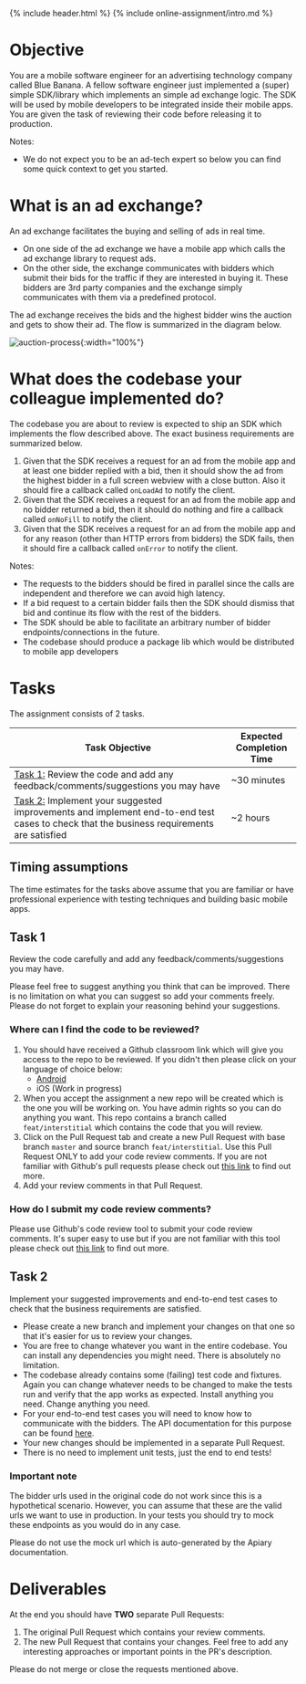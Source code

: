 {% include header.html %}
{% include online-assignment/intro.md %}

# Objective

You are a mobile software engineer for an advertising technology company called Blue Banana. A fellow software engineer just implemented a (super) simple SDK/library which implements an simple ad exchange logic. The SDK will be used by mobile developers to be integrated inside their mobile apps. You are given the task of reviewing their code before releasing it to production. 

Notes: 

- We do not expect you to be an ad-tech expert so below you can find some quick context to get you started.

# What is an ad exchange?

An ad exchange facilitates the buying and selling of ads in real time.

- On one side of the ad exchange we have a mobile app which calls the ad exchange library to request ads. 
- On the other side, the exchange communicates with bidders which submit their bids for the traffic if they are interested in buying it. These bidders are 3rd party companies and the exchange simply communicates with them via a predefined protocol.

The ad exchange receives the bids and the highest bidder wins the auction and gets to show their ad. The flow is summarized in the diagram below.

![auction-process](/static/auction-process.png){:width="100%"}


# What does the codebase your colleague implemented do?

The codebase you are about to review is expected to ship an SDK which implements the flow described above. The exact business requirements are summarized below.

1. Given that the SDK receives a request for an ad from the mobile app and at least one bidder replied with a bid, then it should show the ad from the highest bidder in a full screen webview with a close button. Also it should fire a callback called ```onLoadAd``` to notify the client. 
2. Given that the SDK receives a request for an ad from the mobile app and no bidder returned a bid, then it should do nothing and fire a callback called ```onNoFill``` to notify the client.
3. Given that the SDK receives a request for an ad from the mobile app and for any reason (other than HTTP errors from bidders) the SDK fails, then it should fire a callback called ```onError``` to notify the client.

Notes:

- The requests to the bidders should be fired in parallel since the calls are independent and therefore we can avoid high latency.
- If a bid request to a certain bidder fails then the SDK should dismiss that bid and continue its flow with the rest of the bidders.
- The SDK should be able to facilitate an arbitrary number of bidder endpoints/connections in the future.
- The codebase should produce a package lib which would be distributed to mobile app developers

# Tasks

The assignment consists of 2 tasks.

| Task Objective | Expected Completion Time |
|---|---|
| [Task 1:](#task-1) Review the code and add any feedback/comments/suggestions you may have | ~30 minutes |
| [Task 2:](#task-2) Implement your suggested improvements and implement end-to-end test cases to check that the business requirements are satisfied | ~2 hours |

## Timing assumptions

The time estimates for the tasks above assume that you are familiar or have professional experience with testing techniques and building basic mobile apps.

## Task 1

Review the code carefully and add any feedback/comments/suggestions you may have. 

Please feel free to suggest anything you think that can be improved. There is no limitation on what you can suggest so add your comments freely. Please do not forget to explain your reasoning behind your suggestions. 

### Where can I find the code to be reviewed?

1. You should have received a Github classroom link which will give you access to the repo to be reviewed. If you didn't then please click on your language of choice below:
    - [Android](https://classroom.github.com/a/_5lpetXq)
    - iOS (Work in progress) 
2. When you accept the assignment a new repo will be created which is the one you will be working on. You have admin rights so you can do anything you want. This repo contains a branch called ```feat/interstitial``` which contains the code that you will review.
2. Click on the Pull Request tab and create a new Pull Request with base branch ```master``` and source branch ```feat/interstitial```. Use this Pull Request ONLY to add your code review comments. If you are not familiar with Github's pull requests please check out [this link](https://help.github.com/articles/creating-a-pull-request/) to find out more.
3. Add your review comments in that Pull Request.

### How do I submit my code review comments?

Please use Github's code review tool to submit your code review comments. It's super easy to use but if you are not familiar with this tool please check out [this link](https://help.github.com/articles/reviewing-proposed-changes-in-a-pull-request/) to find out more.

## Task 2

Implement your suggested improvements and end-to-end test cases to check that the business requirements are satisfied.

- Please create a new branch and implement your changes on that one so that it's easier for us to review your changes.
- You are free to change whatever you want in the entire codebase. You can install any dependencies you might need. There is absolutely no limitation.
- The codebase already contains some (failing) test code and fixtures. Again you can change whatever needs to be changed to make the tests run and verify that the app works as expected. Install anything you need. Change anything you need.   
- For your end-to-end test cases you will need to know how to communicate with the bidders. The API documentation for this purpose can be found [here](https://bidderapi.docs.apiary.io).
- Your new changes should be implemented in a separate Pull Request. 
- There is no need to implement unit tests, just the end to end tests!

### Important note

The bidder urls used in the original code do not work since this is a hypothetical scenario. However, you can assume that these are the valid urls we want to use in production. In your tests you should try to mock these endpoints as you would do in any case. 

Please do not use the mock url which is auto-generated by the Apiary documentation. 

# Deliverables

At the end you should have **TWO** separate Pull Requests:

1. The original Pull Request which contains your review comments.
2. The new Pull Request that contains your changes. Feel free to add any interesting approaches or important points in the PR's description.

Please do not merge or close the requests mentioned above.
